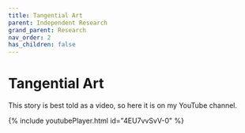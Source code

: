 ```yaml
---
title: Tangential Art
parent: Independent Research
grand_parent: Research
nav_order: 2
has_children: false
---
```


# Tangential Art

This story is best told as a video, so here it is on my YouTube channel. 

{% include youtubePlayer.html id="4EU7vvSvV-0" %}

